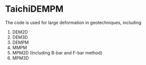 # TaichiDEMPM

The code is used for large deformation in geotechniques, including
1. DEM2D
2. DEM3D
3. DEMPM
4. MMPM
5. MPM2D (Including B-bar and F-bar method)
6. MPM3D
